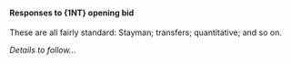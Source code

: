 #### <a name="Responses_to_1NT_opening bid"> Responses to {1NT} opening bid

These are all fairly standard: Stayman; transfers; quantitative; and so on.

_Details to follow..._
